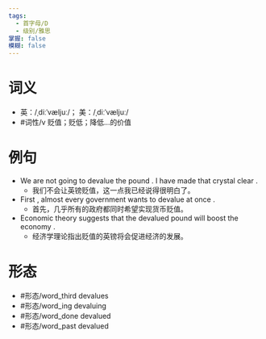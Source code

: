 ```yaml
---
tags:
  - 首字母/D
  - 级别/雅思
掌握: false
模糊: false
---
```

# 词义
- 英：/ˌdiːˈvæljuː/； 美：/ˌdiːˈvæljuː/
- #词性/v  贬值；贬低；降低…的价值
# 例句
- We are not going to devalue the pound . I have made that crystal clear .
	- 我们不会让英镑贬值，这一点我已经说得很明白了。
- First , almost every government wants to devalue at once .
	- 首先，几乎所有的政府都同时希望实现货币贬值。
- Economic theory suggests that the devalued pound will boost the economy .
	- 经济学理论指出贬值的英镑将会促进经济的发展。
# 形态
- #形态/word_third devalues
- #形态/word_ing devaluing
- #形态/word_done devalued
- #形态/word_past devalued
